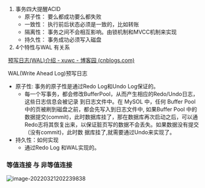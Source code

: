 1. 事务四大提醒ACID
   - 原子性： 要么都成功要么都失败
   - 一致性： 执行前后状态必须是一致的，比如转账
   - 隔离性： 事务之间不会相互影响。由锁机制和MVCC机制来实现
   - 持久性： 事务成功必须写入磁盘
2. 4个特性与WAL 有关系

​		[预写日志(WAL)介绍 - xuwc - 博客园 (cnblogs.com)](https://www.cnblogs.com/xuwc/p/14037750.html)

​		WAL(Write Ahead Log)预写日志

- 原子性: 事务的原子性是通过Redo Log和Undo Log保证的。
  - 每一个写事务，都会修改BufferPool，从而产生相应的Redo/Undo日志，这些日志信息会被记录
    到日志文件中。在 MySOL 中，任何 Buffer Pool中的页被刷到磁盘之前，都会先写入到日志文件中,
    如果Buffer Pool 中的数据提交(commit)，此时数据库挂了，那在数据库再次启动之后，可以通
    Redo志将其恢复出来，以保证脏页写的数据不会丢失。如果数据没有提交（没有commit)，此时数
    据库挂了,就需要通过Undo来实现了。
- 持久性：如何实现
  - 通过Redo Log 和WAL实现的。



### 等值连接 与 非等值连接

![image-20220321202239838](https://xingqiu-tuchuang-1256524210.cos.ap-shanghai.myqcloud.com/8919/yank-note-picgo-image-20220321202239838.png)


